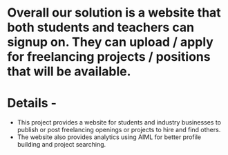 # Overall our solution is a website that both students and teachers can signup on. They can upload / apply for freelancing projects / positions that will be available. 

# Details - 

- This project provides a website for students and industry businesses to publish or post freelancing openings or projects to hire and find others.
- The website also provides analytics using AIML for better profile building and project searching. 
